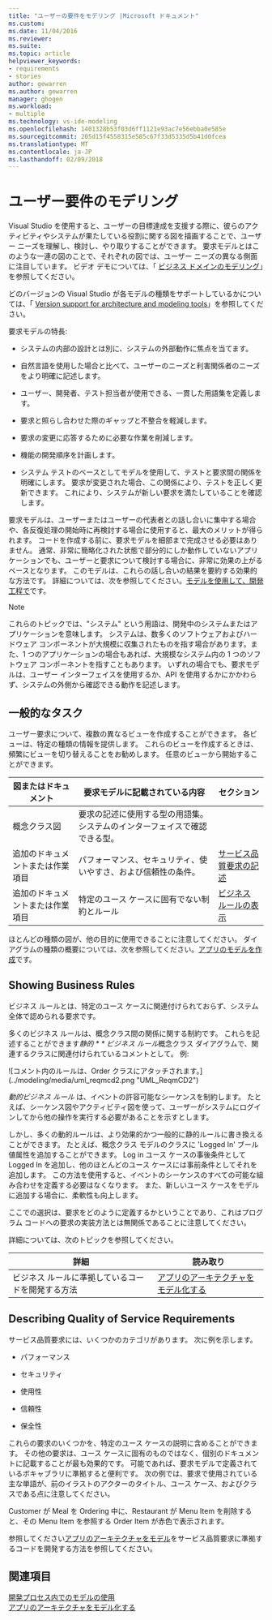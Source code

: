 ```yaml
---
title: "ユーザーの要件をモデリング |Microsoft ドキュメント"
ms.custom: 
ms.date: 11/04/2016
ms.reviewer: 
ms.suite: 
ms.topic: article
helpviewer_keywords:
- requirements
- stories
author: gewarren
ms.author: gewarren
manager: ghogen
ms.workload:
- multiple
ms.technology: vs-ide-modeling
ms.openlocfilehash: 1401328b53f03d6ff1121e93ac7e56ebba0e585e
ms.sourcegitcommit: 205d15f4558315e585c67f33d5335d5b41d0fcea
ms.translationtype: MT
ms.contentlocale: ja-JP
ms.lasthandoff: 02/09/2018
---
```

# <a name="model-user-requirements"></a>ユーザー要件のモデリング

Visual Studio を使用すると、ユーザーの目標達成を支援する際に、彼らのアクティビティやシステムが果たしている役割に関する図を描画することで、ユーザー ニーズを理解し、検討し、やり取りすることができます。 要求モデルとはこのような一連の図のことで、それぞれの図では、ユーザー ニーズの異なる側面に注目しています。 ビデオ デモについては、「 [ビジネス ドメインのモデリング](http://channel9.msdn.com/posts/clinted/UML-with-VS-2010-Part-3-Modeling-the-Business-Domain/)」を参照してください。  
  
 どのバージョンの Visual Studio が各モデルの種類をサポートしているかについては、「 [Version support for architecture and modeling tools](../modeling/what-s-new-for-design-in-visual-studio.md#VersionSupport)」を参照してください。  
  
 要求モデルの特長:  
  
-   システムの内部の設計とは別に、システムの外部動作に焦点を当てます。  
  
-   自然言語を使用した場合と比べて、ユーザーのニーズと利害関係者のニーズをより明確に記述します。  
  
-   ユーザー、開発者、テスト担当者が使用できる、一貫した用語集を定義します。  
  
-   要求と照らし合わせた際のギャップと不整合を軽減します。  
  
-   要求の変更に応答するために必要な作業を削減します。  
  
-   機能の開発順序を計画します。  
  
-   システム テストのベースとしてモデルを使用して、テストと要求間の関係を明確にします。 要求が変更された場合、この関係により、テストを正しく更新できます。 これにより、システムが新しい要求を満たしていることを確認します。  
  
 要求モデルは、ユーザーまたはユーザーの代表者との話し合いに集中する場合や、各反復処理の開始時に再検討する場合に使用すると、最大のメリットが得られます。 コードを作成する前に、要求モデルを細部まで完成させる必要はありません。 通常、非常に簡略化された状態で部分的にしか動作していないアプリケーションでも、ユーザーと要求について検討する場合に、非常に効果の上がるベースとなります。 このモデルは、これらの話し合いの結果を要約する効果的な方法です。 詳細については、次を参照してください。[モデルを使用して、開発工程で](../modeling/use-models-in-your-development-process.md)です。  
  
> [!NOTE]
> これらのトピックでは、"システム" という用語は、開発中のシステムまたはアプリケーションを意味します。 システムは、数多くのソフトウェアおよびハードウェア コンポーネントが大規模に収集されたものを指す場合があります。また、1 つのアプリケーションの場合もあれば、大規模なシステム内の 1 つのソフトウェア コンポーネントを指すこともあります。 いずれの場合でも、要求モデルは、ユーザー インターフェイスを使用するか、API を使用するかにかかわらず、システムの外側から確認できる動作を記述します。  
  
## <a name="common-tasks"></a>一般的なタスク

ユーザー要求について、複数の異なるビューを作成することができます。  各ビューは、特定の種類の情報を提供します。  これらのビューを作成するときは、頻繁にビューを切り替えることをお勧めします。 任意のビューから開始することができます。  
  
|図またはドキュメント|要求モデルに記載されている内容|セクション|  
|-------------------------|-----------------------------------------------|-------------|  
|概念クラス図|要求の記述に使用する型の用語集。システムのインターフェイスで確認できる型。||  
|追加のドキュメントまたは作業項目|パフォーマンス、セキュリティ、使いやすさ、および信頼性の条件。|[サービス品質要求の記述](#QoSRequirements)|  
|追加のドキュメントまたは作業項目|特定のユース ケースに固有でない制約とルール|[ビジネス ルールの表示](#BusinessRules)|  
  
 ほとんどの種類の図が、他の目的に使用できることに注意してください。 ダイアグラムの種類の概要については、次を参照してください。[アプリのモデルを作成](../modeling/create-models-for-your-app.md)です。
  
##  <a name="BusinessRules"></a> Showing Business Rules

ビジネス ルールとは、特定のユース ケースに関連付けられておらず、システム全体で認められる要求です。  
  
 多くのビジネス ルールは、概念クラス間の関係に関する制約です。 これらを記述することができます*静的 * * ビジネス ルール*概念クラス ダイアグラムで、関連するクラスに関連付けられているコメントとして。 例:  
  
 ![コメント内のルールは、Order クラスにアタッチされます。] (../modeling/media/uml_reqmcd2.png "UML_ReqmCD2")  
  
 *動的ビジネス ルール* は、イベントの許容可能なシーケンスを制約します。 たとえば、シーケンス図やアクティビティ図を使って、ユーザーがシステムにログインしてから他の操作を実行する必要があることを示すとします。  
  
 しかし、多くの動的ルールは、より効果的かつ一般的に静的ルールに書き換えることができます。 たとえば、概念クラス モデルのクラスに 'Logged In' ブール値属性を追加することができます。 Log in ユース ケースの事後条件として Logged In を追加し、他のほとんどのユース ケースには事前条件としてそれを追加します。 この方法を使用すると、イベントのシーケンスのすべての可能な組み合わせを定義する必要はなくなります。 また、新しいユース ケースをモデルに追加する場合に、柔軟性も向上します。  
  
 ここでの選択は、要求をどのように定義するかということであり、これはプログラム コードへの要求の実装方法とは無関係であることに注意してください。  
  
 詳細については、次のトピックを参照してください。  
  
|詳細|読み取り|  
|--------------------|----------|  
|ビジネス ルールに準拠しているコードを開発する方法|[アプリのアーキテクチャをモデル化する](../modeling/model-your-app-s-architecture.md)|  
  
##  <a name="QoSRequirements"></a> Describing Quality of Service Requirements

サービス品質要求には、いくつかのカテゴリがあります。 次に例を示します。  
  
-   パフォーマンス  
  
-   セキュリティ  
  
-   使用性  
  
-   信頼性  
  
-   保全性  
  
これらの要求のいくつかを、特定のユース ケースの説明に含めることができます。 その他の要求は、ユース ケースに固有のものではなく、個別のドキュメントに記載することが最も効果的です。 可能であれば、要求モデルで定義されているボキャブラリに準拠すると便利です。 次の例では、要求で使用されている主な単語が、前のイラストのアクターのタイトル、ユース ケース、およびクラスである点に注意してください。

Customer が Meal を Ordering 中に、Restaurant が Menu Item を削除すると、その Menu Item を参照する Order Item が赤色で表示されます。

参照してください[アプリのアーキテクチャをモデル](../modeling/model-your-app-s-architecture.md)をサービス品質要求に準拠するコードを開発する方法を参照してください。

## <a name="see-also"></a>関連項目

[開発プロセス内でのモデルの使用](../modeling/use-models-in-your-development-process.md)  
[アプリのアーキテクチャをモデル化する](../modeling/model-your-app-s-architecture.md)
